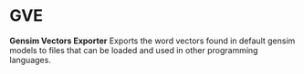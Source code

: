 # GVE
**Gensim Vectors Exporter** 
Exports the word vectors found in default gensim models to files that can be loaded
and used in other programming languages.
